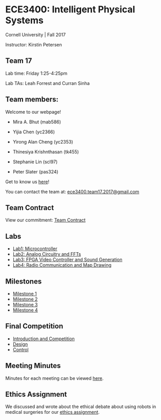 # ECE3400: Intelligent Physical Systems 
Cornell University | Fall 2017

Instructor: Kirstin Petersen

## Team 17
Lab time: Friday 1:25-4:25pm

Lab TAs: Leah Forrest and Curran Sinha


## Team members:
Welcome to our webpage!

* Mira A. Bhut (mab586) 

* Yijia Chen (yc2366)

* Yirong Alan Cheng (yc2353)

* Thinesiya Krishnthasan (tk455)

* Stephanie Lin (scl97)

* Peter Slater (pas324)

Get to know us [here](./about_us.md)!

You can contact the team at: ece3400.team17.2017@gmail.com

## Team Contract
View our commitment: [Team Contract](./team_contract.md)

## Labs 
* [Lab1: Microcontroller](./lab1.md)
* [Lab2: Analog Circuitry and FFTs](./lab2.md)
* [Lab3: FPGA Video Controller and Sound Generation](./lab3.md)
* [Lab4: Radio Communication and Map Drawing](./lab4.md)

## Milestones
* [Milestone 1](./milestone1.md)
* [Milestone 2](./milestone2.md)
* [Milestone 3](./milestone3.md)
* [Milestone 4](./milestone4.md)

## Final Competition
* [Introduction and Competition](./intro_comp.md)
* [Design](./design.md)
* [Control](./control.md)


## Meeting Minutes
Minutes for each meeting can be viewed [here](./meeting_min.md).

## Ethics Assignment
We discussed and wrote about the ethical debate about using robots in medical surgeries for our [ethics assignment](./ethics.md).







